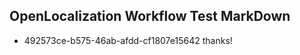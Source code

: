 ## OpenLocalization Workflow Test MarkDown
* 492573ce-b575-46ab-afdd-cf1807e15642 thanks!

<!--HONumber=Jul16_HO4-->


